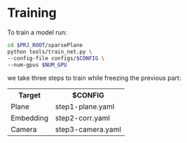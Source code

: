 Training
========
To train a model run:
```bash
cd $PRJ_ROOT/sparsePlane
python tools/train_net.py \
--config-file configs/$CONFIG \
--num-gpus $NUM_GPU
```
we take three steps to train while freezing the previous part:

<table><tbody>
<!-- START TABLE -->
<!-- TABLE HEADER -->
<th valign="bottom">Target</th>
<th valign="bottom">$CONFIG</th>
<!-- TABLE BODY -->
 <tr><td align="left">Plane</a></td>
<td align="left">step1-plane.yaml</td>
</tr>

 <tr><td align="left">Embedding</a></td>
<td align="left">step2-corr.yaml</td>
</tr>

 <tr><td align="left">Camera</a></td>
<td align="left">step3-camera.yaml</td>
</tr>

</tbody></table>